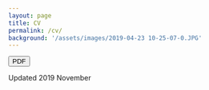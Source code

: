 ```yaml
---
layout: page
title: CV
permalink: /cv/
background: '/assets/images/2019-04-23 10-25-07-0.JPG'
---
```



<a href="/assets/CV.pdf"><button name="button" class="btn btn-primary btn-lg" onclick="/assets/CV.pdf">PDF</button></a>

Updated 2019 November